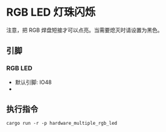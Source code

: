 # RGB LED 灯珠闪烁

注意，把 RGB 焊盘短接才可以点亮。当需要熄灭时请设置为黑色。

## 引脚

### RGB LED

- 默认引脚: IO48
-

## 执行指令

```shell
cargo run -r -p hardware_multiple_rgb_led
```
